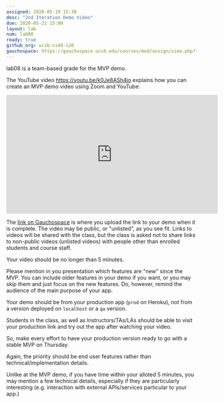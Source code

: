 ```yaml
---
assigned: 2020-05-19 15:30
desc: "2nd Iteration Demo Video"
due: 2020-05-21 15:00
layout: lab
num: lab08
ready: true
github_org: ucsb-cs48-s20
gauchospace: https://gauchospace.ucsb.edu/courses/mod/assign/view.php?id=4016514&forceview=1
---
```


lab08 is a team-based grade for the MVP demo.

The YouTube video <https://youtu.be/k0Je8ASh4jo>
explains how you can create an MVP demo video using Zoom and YouTube:

<iframe width="560" height="315" src="https://www.youtube.com/embed/k0Je8ASh4jo" frameborder="0" allow="accelerometer; autoplay; encrypted-media; gyroscope; picture-in-picture" allowfullscreen></iframe>

The [link on Gauchospace]({{page.gauchospace}}) is where you upload the link to your demo when it is complete.   The video may be public, or "unlisted", as you see fit.
Links to videos will be shared with the class, but the class is asked not to share links to non-public videos (unlisted videos)
with people other than enrolled students and course staff.

Your video should be no longer than 5 minutes.

Please mention in you presentation which features are "new" since the MVP.  You can
include older features in your demo if you want, or you may skip them and just focus on the new features.
Do, however, remind the audience of the main purpose of your app.

Your demo should be from your production app (`prod` on Heroku), not from a version deployed on `localhost` or a `qa` version.

Students in the class, as well as Instructors/TAs/LAs should be able
to visit your production link and try out the app after watching your
video.

So, make every effort to have your production version ready to go with
a stable MVP on Thursday.

Again, the priority should be end user features rather than technical/implementation details.

Unlike at the MVP demo, if you have time within your alloted 5 minutes, you may
mention a few technical details, especially if they are particularly interesting
(e.g. interaction with external APIs/services particular to your app.)

